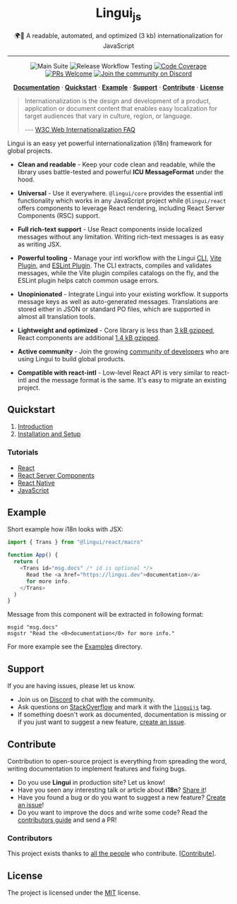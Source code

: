 <div align="center">
<h1>Lingui<sub>js</sub></h1>

🌍📖 A readable, automated, and optimized (3 kb) internationalization for JavaScript

<hr />

![Main Suite][Badge-MainSuite-GithubCI]
![Release Workflow Testing][Badge-ReleaseWorkflowTesting-GithubCI]
[![Code Coverage][Badge-Coverage]][Coverage]
[![PRs Welcome][Badge-PRWelcome]][PRWelcome]
[![Join the community on Discord][Badge-Discord]][Discord]

[**Documentation**][Documentation] · [**Quickstart**](#quickstart) · [**Example**](#example) · [**Support**](#support) · [**Contribute**](#contribute) · [**License**](#license)

</div>

> Internationalization is the design and development of a product, application or document content that enables easy localization for target audiences that vary in culture, region, or language.
>
> --- [ W3C Web Internationalization FAQ](https://www.w3.org/International/questions/qa-i18n)

Lingui is an easy yet powerful internationalization (i18n) framework for global projects.

- **Clean and readable** - Keep your code clean and readable, while the library uses battle-tested and powerful **ICU MessageFormat** under the hood.

- **Universal** - Use it everywhere. `@lingui/core` provides the essential intl functionality which works in any JavaScript project while `@lingui/react` offers components to leverage React rendering, including React Server Components (RSC) support.

- **Full rich-text support** - Use React components inside localized messages without any limitation. Writing rich-text messages is as easy as writing JSX.

- **Powerful tooling** - Manage your intl workflow with the Lingui [CLI](https://lingui.dev/ref/cli), [Vite Plugin](https://lingui.dev/ref/vite-plugin), and [ESLint Plugin](https://lingui.dev/ref/eslint-plugin). The CLI extracts, compiles and validates messages, while the Vite plugin compiles catalogs on the fly, and the ESLint plugin helps catch common usage errors.

- **Unopinionated** - Integrate Lingui into your existing workflow. It supports message keys as well as auto-generated messages. Translations are stored either in JSON or standard PO files, which are supported in almost all translation tools.

- **Lightweight and optimized** - Core library is less than [3 kB gzipped](https://bundlephobia.com/result?p=@lingui/core), React components are additional [1.4 kB gzipped](https://bundlephobia.com/result?p=@lingui/react).

- **Active community** - Join the growing [community of developers](https://lingui.dev/community) who are using Lingui to build global products.

- **Compatible with react-intl** - Low-level React API is very similar to react-intl and the message format is the same. It's easy to migrate an existing project.

## Quickstart

1. [Introduction](https://lingui.dev/introduction)
2. [Installation and Setup](https://lingui.dev/installation)

### Tutorials

- [React](https://lingui.dev/tutorials/react)
- [React Server Components](https://lingui.dev/tutorials/react-rsc)
- [React Native](https://lingui.dev/tutorials/react-native)
- [JavaScript](https://lingui.dev/tutorials/javascript)

## Example

Short example how i18n looks with JSX:

```js
import { Trans } from "@lingui/react/macro"

function App() {
  return (
    <Trans id="msg.docs" /* id is optional */>
      Read the <a href="https://lingui.dev">documentation</a>
      for more info.
    </Trans>
  )
}
```

Message from this component will be extracted in following format:

```po
msgid "msg.docs"
msgstr "Read the <0>documentation</0> for more info."
```

For more example see the [Examples](https://github.com/lingui/js-lingui/tree/main/examples) directory.

## Support

If you are having issues, please let us know.

- Join us on [Discord][Discord] to chat with the community.
- Ask questions on [StackOverflow](https://stackoverflow.com/questions/ask?tags=linguijs) and mark it with the [`linguijs`](https://stackoverflow.com/questions/tagged/linguijs) tag.
- If something doesn't work as documented, documentation is missing or if you just want to suggest a new feature, [create an issue][Issues].

## Contribute

Contribution to open-source project is everything from spreading the word, writing documentation to implement features and fixing bugs.

- Do you use **Lingui** in production site? Let us know!
- Have you seen any interesting talk or article about **i18n**? [Share it](https://github.com/lingui/js-lingui/edit/main/website/docs/misc/resources.md)!
- Have you found a bug or do you want to suggest a new feature? [Create an issue][Issues]!
- Do you want to improve the docs and write some code? Read the [contributors guide][Contributing] and send a PR!

### Contributors

This project exists thanks to [all the people][Contributors] who contribute. [[Contribute](CONTRIBUTING.md)].

## License

The project is licensed under the [MIT][License] license.

[Documentation]: https://lingui.dev
[Examples]: https://github.com/lingui/js-lingui/tree/main/examples
[Badge-MainSuite-GithubCI]: https://github.com/lingui/js-lingui/workflows/main-suite/badge.svg
[Badge-ReleaseWorkflowTesting-GithubCI]: https://github.com/lingui/js-lingui/workflows/release-workflow-test/badge.svg
[Badge-Coverage]: https://img.shields.io/codecov/c/github/lingui/js-lingui/main.svg
[Badge-PRWelcome]: https://img.shields.io/badge/PRs-welcome-brightgreen.svg?style=flat-square
[Badge-Discord]: https://img.shields.io/discord/974702239358783608.svg?label=Discord&logo=Discord&colorB=7289da&style=flat-square
[Contributors]: https://github.com/lingui/js-lingui/graphs/contributors
[Coverage]: https://codecov.io/gh/lingui/js-lingui
[License]: https://github.com/lingui/js-lingui/blob/main/LICENSE
[Contributing]: https://github.com/lingui/js-lingui/blob/main/CONTRIBUTING.md
[Issues]: https://github.com/lingui/js-lingui/issues/new/choose
[PRWelcome]: http://makeapullrequest.com
[Discord]: https://discord.gg/gFWwAYnMtA
